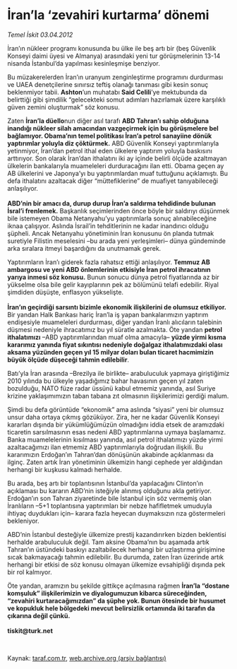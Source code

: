 # İran’la ‘zevahiri kurtarma’ dönemi

*Temel İskit 03.04.2012*

<div class="yazi"><p>İran’ın nükleer programı konusunda bu ülke ile beş artı bir (beş Güvenlik Konseyi daimi üyesi ve Almanya) arasındaki yeni tur görüşmelerinin 13-14 nisanda İstanbul’da yapılması kesinleşmişe benziyor. </p>
<p>Bu müzakerelerden İran’ın uranyum zenginleştirme programını durdurması ve UAEA denetçilerine sınırsız teftiş olanağı tanıması gibi kesin sonuç beklenmiyor tabii. <b>Ashton</b>’un muhatabı <b>Said Celili</b>’ye mektubunda da belirttiği gibi şimdilik “gelecekteki somut adımları hazırlamak üzere karşılıklı güven zemini oluşturmak” söz konusu.</p>
<p>Zaten <b>İran’la düello</b>nun diğer asıl tarafı <b>ABD Tahran’ı sahip olduğuna inandığı nükleer silah amacından vazgeçirmek için bu görüşmelere bel bağlamıyor. Obama’nın temel politikası İran’a petrol sanayiine dönük yaptırımlar yoluyla diz çöktürmek.</b> ABD Güvenlik Konseyi yaptırımlarıyla yetinmiyor, İran’dan petrol ithal eden ülkelere yaptırım yoluyla baskısını arttırıyor. Son olarak İran’dan ithalatını iki ay içinde belirli ölçüde azaltmayan ülkelerin bankalarıyla muameleleri durduracağını ilan etti. Obama geçen ay AB ülkelerini ve Japonya’yı bu yaptırımlardan muaf tuttuğunu açıklamıştı. Bu defa ithalatını azaltacak diğer “müttefiklerine” de muafiyet tanıyabileceği anlaşılıyor.<br/><br/><b>ABD’nin bir amacı da, durup durup İran’a saldırma tehdidinde bulunan İsral’i frenlemek.</b> Başkanlık seçimlerinden önce böyle bir saldırıyı düşünmek bile istemeyen Obama Netanyahu’yu yaptırımlarla sonuç alınabileceğine iknaa çalışıyor. Aslında İsrail’in tehditlerinin ne kadar inandırıcı olduğu şüpheli. Ancak Netanyahu yönetiminin İran konusunu ön planda tutmak suretiyle Filistin meselesini –bu arada yeni yerleşimleri– dünya gündeminde arka sıralara itmeyi başardığını da unutmamak gerek.</p>
<p>Yaptırımların İran’ı giderek fazla rahatsız ettiği anlaşılıyor. <b>Temmuz AB ambargosu ve yeni ABD önlemlerinin etkisiyle İran petrol ihracatının yarıya inmesi söz konusu.</b> Bunun sonucu dünya petrol fiyatlarında az bir yükselme olsa bile gelir kayıplarının pek az bölümünü telafi edebilir. Riyal şimdiden düşüşte, enflasyon yükselişte.<br/><br/><b>İran’ın geçirdiği sarsıntı bizimle ekonomik ilişkilerini de olumsuz etkiliyor.</b> Bir yandan Halk Bankası hariç İran’la iş yapan bankalarımızın yaptırım endişesiyle muameleleri durdurması, diğer yandan İranlı alıcıların talebinin düşmesi nedeniyle ihracatımız bu yıl süratle azalmakta. Öte yandan <b>petrol ithalatımızı</b> –ABD yaptırımlarından muaf olma amacıyla– <b>yüzde yirmi kısma kararımız yanında fiyat sıkıntısı nedeniyle doğalgaz ithalatımızdaki olası aksama yüzünden geçen yıl 15 milyar doları bulan ticaret hacmimizin büyük ölçüde düşeceği tahmin edilebilir</b>. </p>
<p>Batı’yla İran arasında –Brezilya ile birlikte– arabuluculuk yapmaya giriştiğimiz 2010 yılında bu ülkeyle yaşadığımız bahar havasının geçen yıl zaten bozulduğu, NATO füze radar üssünü kabul etmemiz yanında, asıl Suriye krizine yaklaşımımızın taban tabana zıt olmasının ilişkilerimizi gerdiği malum. </p>
<p>Şimdi bu defa görüntüde “ekonomik” ama aslında “siyasi” yeni bir olumsuz unsur daha ortaya çıkmış gözüküyor. Zira, her ne kadar Güvenlik Konseyi kararları dışında bir yükümlüğümüzün olmadığını iddia etsek de aramızdaki ticaretin sarsılmasının esas nedeni ABD yaptırımlarına uymaya başlamamız. Banka muamelelerinin kısılması yanında, asıl petrol ithalatımızı yüzde yirmi azaltacağımızı ilan etmemiz ABD yaptırımlarıyla doğrudan ilişkili. Bu kararımızın Erdoğan’ın Tahran’dan dönüşünün akabinde açıklanması da ilginç. Zaten artık İran yönetiminin ülkemizin hangi cephede yer aldığından herhangi bir kuşkusu kalmadı herhalde. </p>
<p>Bu arada, beş artı bir toplantısının İstanbul’da yapılacağını Clinton’ın açıklaması bu kararın ABD’nin isteğiyle alınmış olduğunu akla getiriyor. Erdoğan’ın son Tahran ziyaretinde bile İstanbul için söz vermemiş olan İranlıların –5+1 toplantısına yaptırımları bir nebze hafifletmek umuduyla ihtiyaç duydukları için– karara fazla heyecan duymaksızın rıza göstermeleri bekleniyor.</p>
<p>ABD’nin İstanbul desteğiyle ülkemize prestij kazandırırken bizden beklentisi herhalde arabuluculuk değil. Tam aksine Obama’nın bu aşamada artık Tahran’ın üstündeki baskıyı azaltabilecek herhangi bir uzlaştırma girişimine sıcak bakmayacağı tahmin edilebilir. Bu durumda, zaten İran üzerinde artık herhangi bir etkisi de söz konusu olmayan ülkemize evsahipliği dışında pek bir rol kalmıyor.</p>
<p>Öte yandan, aramızın bu şekilde gittikçe açılmasına rağmen <b>İran’la “dostane komşuluk” ilişkilerimizin ve diyalogumuzun kibarca süreceğinden, “zevahiri kurtaracağımızdan” da şüphe yok. Bunun ötesinde bir husumet ve kopukluk hele bölgedeki mevcut belirsizlik ortamında iki tarafın da çıkarına değil çünkü.<br/><br/></b><b>tiskit@turk.net</b></p>
<p><b> </b></p>
</div>

Kaynak: [taraf.com.tr](http://www.taraf.com.tr/temel-iskit/makale-iran-la-zevahiri-kurtarma-donemi.htm), [web.archive.org (arşiv bağlantısı)](http://web.archive.org/web/20131107082340/http://www.taraf.com.tr/temel-iskit/makale-iran-la-zevahiri-kurtarma-donemi.htm)
